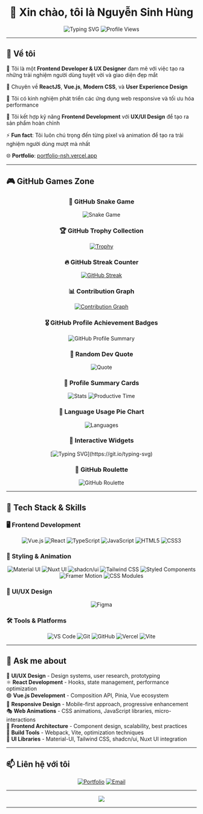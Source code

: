 <div align="center">
  
# 👋 Xin chào, tôi là Nguyễn Sinh Hùng

<img src="https://readme-typing-svg.demolab.com?font=Fira+Code&size=22&pause=1000&color=36BCF7&center=true&vCenter=true&width=600&lines=Frontend+Developer;UX%2FUI+Designer;React+%26+Vue.js+Specialist;Creating+Amazing+User+Experiences;Always+Learning+New+Technologies" alt="Typing SVG" />

<img src="https://komarev.com/ghpvc/?username=NSHUNG15&label=Profile%20views&color=0e75b6&style=flat" alt="Profile Views" />

</div>

---

## 🚀 Về tôi

🎯 Tôi là một **Frontend Developer & UX Designer** đam mê với việc tạo ra những trải nghiệm người dùng tuyệt vời và giao diện đẹp mắt

🌱 Chuyên về **ReactJS**, **Vue.js**, **Modern CSS**, và **User Experience Design**

💼 Tôi có kinh nghiệm phát triển các ứng dụng web responsive và tối ưu hóa performance

🎨 Tôi kết hợp kỹ năng **Frontend Development** với **UX/UI Design** để tạo ra sản phẩm hoàn chỉnh

⚡ **Fun fact**: Tôi luôn chú trọng đến từng pixel và animation để tạo ra trải nghiệm người dùng mượt mà nhất

🌐 **Portfolio**: [portfolio-nsh.vercel.app](https://portfolio-nsh.vercel.app)

---

## 🎮 GitHub Games Zone

<div align="center">
  
### 🐍 GitHub Snake Game
![Snake Game](https://raw.githubusercontent.com/NSHUNG15/NSHUNG15/output/snake.svg)

### 🏆 GitHub Trophy Collection
[![Trophy](https://github-profile-trophy.vercel.app/?username=NSHUNG15&theme=radical&row=2&column=4&margin-w=15&margin-h=15)](https://github.com/ryo-ma/github-profile-trophy)

### 🔥 GitHub Streak Counter
[![GitHub Streak](https://streak-stats.demolab.com?user=NSHUNG15&theme=radical&hide_border=true&fire=FF6B35&ring=FF6B35&currStreakLabel=FF6B35)](https://git.io/streak-stats)

### 📊 Contribution Graph
[![Contribution Graph](https://github-readme-activity-graph.vercel.app/graph?username=NSHUNG15&theme=github-compact&hide_border=true&area=true&point=FF6B35&line=FF6B35&color=FF6B35)](https://github.com/ashutosh00710/github-readme-activity-graph)

### 🎖️ GitHub Profile Achievement Badges
<img src="https://github-profile-summary-cards.vercel.app/api/cards/profile-details?username=NSHUNG15&theme=radical" alt="GitHub Profile Summary" />

### 🎯 Random Dev Quote
![Quote](https://quotes-github-readme.vercel.app/api?type=horizontal&theme=radical)

### 🚀 Profile Summary Cards
<div align="center">
  <img src="https://github-profile-summary-cards.vercel.app/api/cards/stats?username=NSHUNG15&theme=radical" alt="Stats" />
  <img src="https://github-profile-summary-cards.vercel.app/api/cards/productive-time?username=NSHUNG15&theme=radical&utcOffset=7" alt="Productive Time" />
</div>

### 🎨 Language Usage Pie Chart
<img src="https://github-profile-summary-cards.vercel.app/api/cards/repos-per-language?username=NSHUNG15&theme=radical" alt="Languages" />

### 🎪 Interactive Widgets
<div align="center">
  
[![Typing SVG](https://readme-typing-svg.demolab.com?font=Fira+Code&size=18&pause=1000&color=FF6B35&center=true&vCenter=true&width=600&lines=🎮+Welcome+to+my+GitHub+Game+Zone!;🚀+Let's+code+and+have+fun+together!;🎯+Every+commit+is+a+new+adventure!;💡+Building+the+future+one+line+at+a+time!)](https://git.io/typing-svg)

</div>

### 🎲 GitHub Roulette
<div align="center">
  <img src="https://github-widgetbox.vercel.app/api/profile?username=NSHUNG15&data=followers,repositories,stars,commits&theme=radical" alt="GitHub Roulette" />
</div>

</div>

---

## 💼 Tech Stack & Skills

### 🖥️ Frontend Development
<div align="center">
  <img src="https://img.shields.io/badge/Vue.js-35495E?style=for-the-badge&logo=vue.js&logoColor=4FC08D" alt="Vue.js" />
  <img src="https://img.shields.io/badge/React-20232A?style=for-the-badge&logo=react&logoColor=61DAFB" alt="React" />
  <img src="https://img.shields.io/badge/TypeScript-007ACC?style=for-the-badge&logo=typescript&logoColor=white" alt="TypeScript" />
  <img src="https://img.shields.io/badge/JavaScript-F7DF1E?style=for-the-badge&logo=javascript&logoColor=black" alt="JavaScript" />
  <img src="https://img.shields.io/badge/HTML5-E34F26?style=for-the-badge&logo=html5&logoColor=white" alt="HTML5" />
  <img src="https://img.shields.io/badge/CSS3-1572B6?style=for-the-badge&logo=css3&logoColor=white" alt="CSS3" />
</div>

### 🎨 Styling & Animation
<div align="center">
  <img src="https://img.shields.io/badge/Material_UI-0081CB?style=for-the-badge&logo=mui&logoColor=white" alt="Material UI" />
  <img src="https://img.shields.io/badge/Nuxt_UI-00DC82?style=for-the-badge&logo=nuxt.js&logoColor=white" alt="Nuxt UI" />
  <img src="https://img.shields.io/badge/shadcn/ui-000000?style=for-the-badge&logo=shadcnui&logoColor=white" alt="shadcn/ui" />
  <img src="https://img.shields.io/badge/Tailwind_CSS-38B2AC?style=for-the-badge&logo=tailwind-css&logoColor=white" alt="Tailwind CSS" />
  <img src="https://img.shields.io/badge/Styled_Components-DB7093?style=for-the-badge&logo=styled-components&logoColor=white" alt="Styled Components" />
  <img src="https://img.shields.io/badge/Framer_Motion-0055FF?style=for-the-badge&logo=framer&logoColor=white" alt="Framer Motion" />
  <img src="https://img.shields.io/badge/CSS_Modules-000000?style=for-the-badge&logo=css-modules&logoColor=white" alt="CSS Modules" />
</div>

### 🎯 UI/UX Design
<div align="center">
  <img src="https://img.shields.io/badge/Figma-F24E1E?style=for-the-badge&logo=figma&logoColor=white" alt="Figma" />
</div>

### 🛠️ Tools & Platforms
<div align="center">
  <img src="https://img.shields.io/badge/VS_Code-0078D4?style=for-the-badge&logo=visual%20studio%20code&logoColor=white" alt="VS Code" />
  <img src="https://img.shields.io/badge/Git-F05032?style=for-the-badge&logo=git&logoColor=white" alt="Git" />
  <img src="https://img.shields.io/badge/GitHub-100000?style=for-the-badge&logo=github&logoColor=white" alt="GitHub" />
  <img src="https://img.shields.io/badge/Vercel-000000?style=for-the-badge&logo=vercel&logoColor=white" alt="Vercel" />
  <img src="https://img.shields.io/badge/Vite-646CFF?style=for-the-badge&logo=vite&logoColor=white" alt="Vite" />
</div>

---

## 💬 Ask me about

🎨 **UI/UX Design** - Design systems, user research, prototyping  
⚛️ **React Development** - Hooks, state management, performance optimization  
🟢 **Vue.js Development** - Composition API, Pinia, Vue ecosystem  
📱 **Responsive Design** - Mobile-first approach, progressive enhancement  
🎭 **Web Animations** - CSS animations, JavaScript libraries, micro-interactions  
🚀 **Frontend Architecture** - Component design, scalability, best practices  
🔧 **Build Tools** - Webpack, Vite, optimization techniques  
🎯 **UI Libraries** - Material-UI, Tailwind CSS, shadcn/ui, Nuxt UI integration  

---

## 📫 Liên hệ với tôi

<div align="center">
  
[![Portfolio](https://img.shields.io/badge/Portfolio-FF5722?style=for-the-badge&logo=todoist&logoColor=white)](https://portfolio-nsh.vercel.app)
[![Email](https://img.shields.io/badge/Email-D14836?style=for-the-badge&logo=gmail&logoColor=white)](mailto:nshung0105@gmail.com)

</div>

---

<div align="center">
  <img src="https://capsule-render.vercel.app/api?type=waving&color=gradient&height=100&section=footer&text=Thanks%20for%20visiting!&fontSize=16&fontAlignY=65&desc=Let's%20build%20something%20amazing%20together&descAlignY=85&descAlign=50" />
</div>

---

